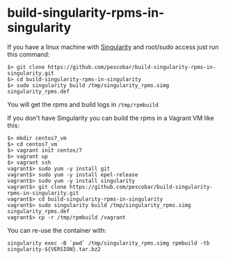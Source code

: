 # build-singularity-rpms-in-singularity

If you have a linux machine with [Singularity](https://www.sylabs.io/) and root/sudo access just run this command:

```
$> git clone https://github.com/pescobar/build-singularity-rpms-in-singularity.git
$> cd build-singularity-rpms-in-singularity
$> sudo singularity build /tmp/singularity_rpms.simg singularity_rpms.def
```

You will get the rpms and build logs in `/tmp/rpmbuild`

If you don't have Singularity you can build the rpms in a Vagrant VM like this:

```
$> mkdir centos7_vm
$> cd centos7_vm
$> vagrant init centos/7
$> vagrant up
$> vagrant ssh
vagrant$> sudo yum -y install git
vagrant$> sudo yum -y install epel-release
vagrant$> sudo yum -y install singularity
vagrant$> git clone https://github.com/pescobar/build-singularity-rpms-in-singularity.git
vagrant$> cd build-singularity-rpms-in-singularity
vagrant$> sudo singularity build /tmp/singularity_rpms.simg singularity_rpms.def
vagrant$> cp -r /tmp/rpmbuild /vagrant
```

You can re-use the container with:
```
singularity exec -B `pwd` /tmp/singularity_rpms.simg rpmbuild -tb singularity-${VERSION}.tar.bz2
```
